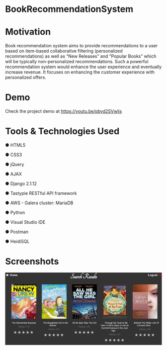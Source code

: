 # BookRecommendationSystem

# Motivation
Book recommendation system aims to provide recommendations to a user based on
item-based collaborative filtering (personalized recommendations) as well as “New
Releases” and “Popular Books” which will be typically non-personalized
recommendations. Such a powerful recommendation system would enhance the user
experience and eventually increase revenue. It focuses on enhancing the customer
experience with personalized offers.

# Demo
Check the project demo at https://youtu.be/pbyd2SVwlis

# Tools & Technologies Used
● HTML5

● CSS3

● jQuery

● AJAX

● Django 2.1.12

● Tastypie RESTful API framework

● AWS - Galera cluster: MariaDB

● Python

● Visual Studio IDE

● Postman

● HeidiSQL


# Screenshots
![Repo List](screenshots/screen1.PNG)
